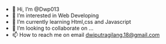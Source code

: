 - 👋 Hi, I’m @Dwp013
- 👀 I’m interested in Web Developing
- 🌱 I’m currently learning Html,css and Javascript
- 💞️ I’m looking to collaborate on ...
- 📫 How to reach me on email dwiputragilang.18@gmail.com

<!---
Dwp013/Dwp013 is a ✨ special ✨ repository because its `README.md` (this file) appears on your GitHub profile.
You can click the Preview link to take a look at your changes.
--->
